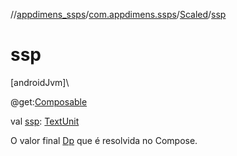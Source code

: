 //[appdimens_ssps](../../../index.md)/[com.appdimens.ssps](../index.md)/[Scaled](index.md)/[ssp](ssp.md)

# ssp

[androidJvm]\

@get:[Composable](https://developer.android.com/reference/kotlin/androidx/compose/runtime/Composable.html)

val [ssp](ssp.md): [TextUnit](https://developer.android.com/reference/kotlin/androidx/compose/ui/unit/TextUnit.html)

O valor final [Dp](https://developer.android.com/reference/kotlin/androidx/compose/ui/unit/Dp.html) que é resolvida no Compose.